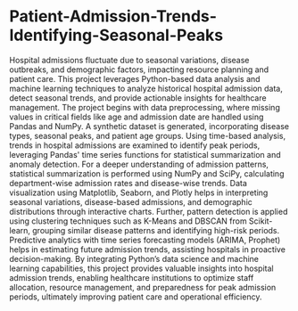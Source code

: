 # Patient-Admission-Trends-Identifying-Seasonal-Peaks
Hospital admissions fluctuate due to seasonal variations, disease outbreaks, and demographic factors, impacting resource planning and patient care. This project leverages Python-based data analysis and machine learning techniques to analyze historical hospital admission data, detect seasonal trends, and provide actionable insights for healthcare management.
The project begins with data preprocessing, where missing values in critical fields like age and admission date are handled using Pandas and NumPy. A synthetic dataset is generated, incorporating disease types, seasonal peaks, and patient age groups. Using time-based analysis, trends in hospital admissions are examined to identify peak periods, leveraging Pandas' time series functions for statistical summarization and anomaly detection.
For a deeper understanding of admission patterns, statistical summarization is performed using NumPy and SciPy, calculating department-wise admission rates and disease-wise trends. Data visualization using Matplotlib, Seaborn, and Plotly helps in interpreting seasonal variations, disease-based admissions, and demographic distributions through interactive charts.
Further, pattern detection is applied using clustering techniques such as K-Means and DBSCAN from Scikit-learn, grouping similar disease patterns and identifying high-risk periods. Predictive analytics with time series forecasting models (ARIMA, Prophet) helps in estimating future admission trends, assisting hospitals in proactive decision-making.
By integrating Python’s data science and machine learning capabilities, this project provides valuable insights into hospital admission trends, enabling healthcare institutions to optimize staff allocation, resource management, and preparedness for peak admission periods, ultimately improving patient care and operational efficiency.
